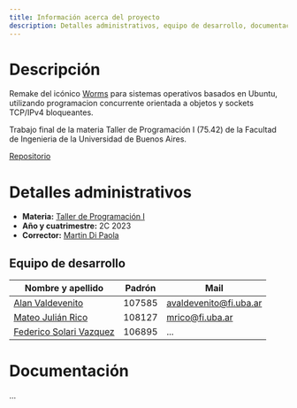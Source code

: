 ```yaml
---
title: Información acerca del proyecto
description: Detalles administrativos, equipo de desarrollo, documentación
---
```


<!-- ##################################################################### -->

# Descripción

Remake del icónico [Worms](https://es.wikipedia.org/wiki/Worms_(serie)) para sistemas operativos basados en Ubuntu, utilizando programacion concurrente orientada a objetos y sockets TCP/IPv4 bloqueantes.

Trabajo final de la materia Taller de Programación I (75.42) de la Facultad de Ingenieria de la Universidad de Buenos Aires.

[Repositorio](https://github.com/AlanValdevenito/Worms)

<!-- ##################################################################### -->

# Detalles administrativos
* **Materia:** [Taller de Programación I](https://taller-de-programacion.github.io/bienvenido.html)
* **Año y cuatrimestre:** 2C 2023
* **Corrector:** [Martin Di Paola](https://github.com/eldipa)

## Equipo de desarrollo

| Nombre y apellido | Padrón | Mail |
|-------------------|--------|------|
| [Alan Valdevenito](https://github.com/AlanValdevenito) | 107585 | avaldevenito@fi.uba.ar |
| [Mateo Julián Rico](https://github.com/ricomateo) | 108127 | mrico@fi.uba.ar |
| [Federico Solari Vazquez](https://github.com/FedericoSolari) | 106895 | ... |

<!-- ##################################################################### -->

# Documentación

...

<!-- ##################################################################### -->
